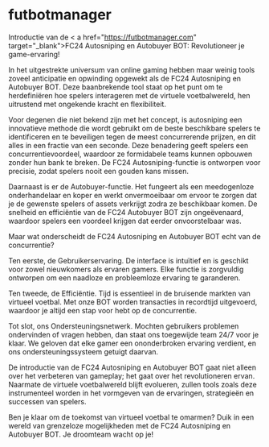 # futbotmanager
Introductie van de < a href="https://futbotmanager.com" target="_blank">FC24 Autosniping en Autobuyer BOT</a>: Revolutioneer je game-ervaring!

In het uitgestrekte universum van online gaming hebben maar weinig tools zoveel anticipatie en opwinding opgewekt als de FC24 Autosniping en Autobuyer BOT. Deze baanbrekende tool staat op het punt om te herdefiniëren hoe spelers interageren met de virtuele voetbalwereld, hen uitrustend met ongekende kracht en flexibiliteit.

Voor degenen die niet bekend zijn met het concept, is autosniping een innovatieve methode die wordt gebruikt om de beste beschikbare spelers te identificeren en te beveiligen tegen de meest concurrerende prijzen, en dit alles in een fractie van een seconde. Deze benadering geeft spelers een concurrentievoordeel, waardoor ze formidabele teams kunnen opbouwen zonder hun bank te breken. De FC24 Autosniping-functie is ontworpen voor precisie, zodat spelers nooit een gouden kans missen.

Daarnaast is er de Autobuyer-functie. Het fungeert als een meedogenloze onderhandelaar en koper en werkt onvermoeibaar om ervoor te zorgen dat je de gewenste spelers of assets verkrijgt zodra ze beschikbaar komen. De snelheid en efficiëntie van de FC24 Autobuyer BOT zijn ongeëvenaard, waardoor spelers een voordeel krijgen dat eerder onvoorstelbaar was.

Maar wat onderscheidt de FC24 Autosniping en Autobuyer BOT echt van de concurrentie?

Ten eerste, de Gebruikerservaring. De interface is intuïtief en is geschikt voor zowel nieuwkomers als ervaren gamers. Elke functie is zorgvuldig ontworpen om een naadloze en probleemloze ervaring te garanderen.

Ten tweede, de Efficiëntie. Tijd is essentieel in de bruisende markten van virtueel voetbal. Met onze BOT worden transacties in recordtijd uitgevoerd, waardoor je altijd een stap voor hebt op de concurrentie.

Tot slot, ons Ondersteuningsnetwerk. Mochten gebruikers problemen ondervinden of vragen hebben, dan staat ons toegewijde team 24/7 voor je klaar. We geloven dat elke gamer een ononderbroken ervaring verdient, en ons ondersteuningssysteem getuigt daarvan.

De introductie van de FC24 Autosniping en Autobuyer BOT gaat niet alleen over het verbeteren van gameplay; het gaat over het revolutioneren ervan. Naarmate de virtuele voetbalwereld blijft evolueren, zullen tools zoals deze instrumenteel worden in het vormgeven van de ervaringen, strategieën en successen van spelers.

Ben je klaar om de toekomst van virtueel voetbal te omarmen? Duik in een wereld van grenzeloze mogelijkheden met de FC24 Autosniping en Autobuyer BOT. Je droomteam wacht op je!
